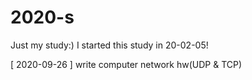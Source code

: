 # 2020-s
Just my study:)
I started this study in 20-02-05!

[ 2020-09-26 ]
write computer network hw(UDP & TCP)

